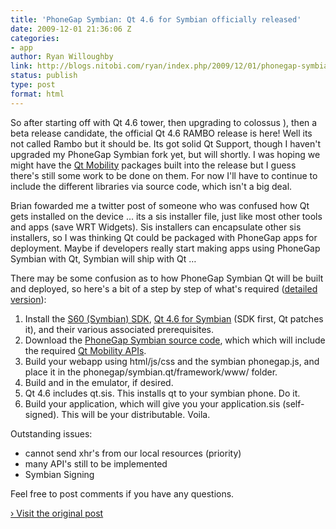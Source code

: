```yaml
---
title: 'PhoneGap Symbian: Qt 4.6 for Symbian officially released'
date: 2009-12-01 21:36:06 Z
categories:
- app
author: Ryan Willoughby
link: http://blogs.nitobi.com/ryan/index.php/2009/12/01/phonegap-symbian-qt-4-6-for-symbian-officially-released/
status: publish
type: post
format: html
---
```


So after starting off with Qt 4.6 tower, then upgrading to colossus ), then a beta release candidate, the official Qt 4.6 RAMBO release is here! Well its not called Rambo but it should be. Its got solid Qt Support, though I haven't upgraded my PhoneGap Symbian fork yet, but will shortly. I was hoping we might have the [Qt Mobility](http://blog.qt.nokia.com/2009/12/01/technology-preview-new-qt-apis-from-mobility-project/) packages built into the release but I guess there's still some work to be done on them. For now I'll have to continue to include the different libraries via source code, which isn't a big deal.

Brian fowarded me a twitter post of someone who was confused how Qt gets installed on the device … its a sis installer file, just like most other tools and apps (save WRT Widgets). Sis installers can encapsulate other sis installers, so I was thinking Qt could be packaged with PhoneGap apps for deployment. Maybe if developers really start making apps using PhoneGap Symbian with Qt, Symbian will ship with Qt …

There may be some confusion as to how PhoneGap Symbian Qt will be built and deployed, so here's a bit of a step by step of what's required ([detailed version](https://phonegap.pbworks.com/PhoneGap-Symbian-%28Qt%29)):

1. Install the [S60 (Symbian) SDK](http://www.forum.nokia.com/info/sw.nokia.com/id/ec866fab-4b76-49f6-b5a5-af0631419e9c/S60_All_in_One_SDKs.html), [Qt 4.6 for Symbian](http://qt.nokia.com/products/platform/symbian) (SDK first, Qt patches it), and their various associated prerequisites.
1. Download the [PhoneGap Symbian source code](http://github.com/wildabeast/phonegap/tree/symbian.qt), which which will include the required [Qt Mobility APIs](http://blog.qt.nokia.com/2009/12/01/technology-preview-new-qt-apis-from-mobility-project/).
1. Build your webapp using html/js/css and the symbian phonegap.js, and place it in the phonegap/symbian.qt/framework/www/ folder.
1. Build and in the emulator, if desired.
1. Qt 4.6 includes qt.sis. This installs qt to your symbian phone. Do it.
1. Build your application, which will give you your application.sis (self-signed). This will be your distributable. Voila.

Outstanding issues:

* cannot send xhr's from our local resources (priority)
* many API's still to be implemented
* Symbian Signing

Feel free to post comments if you have any questions.

[› Visit the original post](http://blogs.nitobi.com/ryan/index.php/2009/12/01/phonegap-symbian-qt-4-6-for-symbian-officially-released/)
